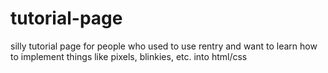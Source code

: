 # tutorial-page
silly tutorial page for people who used to use rentry and want to learn how to implement things like pixels, blinkies, etc. into html/css
